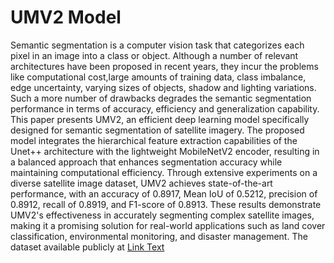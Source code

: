 # UMV2 Model
Semantic segmentation is a computer vision task that categorizes each pixel in an image into a class or object. Although a number of relevant architectures have been proposed in recent years, they incur the problems like computational cost,large amounts of training data, class imbalance, edge uncertainty, varying sizes of objects, shadow and lighting variations. Such a more number of drawbacks degrades the semantic segmentation performance in terms of accuracy, efficiency and generalization capability.  This paper presents UMV2, an efficient deep learning model specifically designed for semantic segmentation of satellite imagery. The proposed model integrates the hierarchical feature extraction capabilities of the Unet++ architecture with the lightweight MobileNetV2 encoder, resulting in a balanced approach that enhances segmentation accuracy while maintaining computational efficiency. Through extensive experiments on a diverse satellite image dataset, UMV2 achieves state-of-the-art performance, with an accuracy of 0.8917, Mean IoU of 0.5212, precision of 0.8912, recall of 0.8919, and F1-score of 0.8913. These results demonstrate UMV2's effectiveness in accurately segmenting complex satellite images, making it a promising solution for real-world applications such as land cover classification, environmental monitoring, and disaster management. The dataset available publicly at [Link Text](https://www.kaggle.com/datasets/humansintheloop/semantic-segmentation-of-aerial-imagery/data)

 

